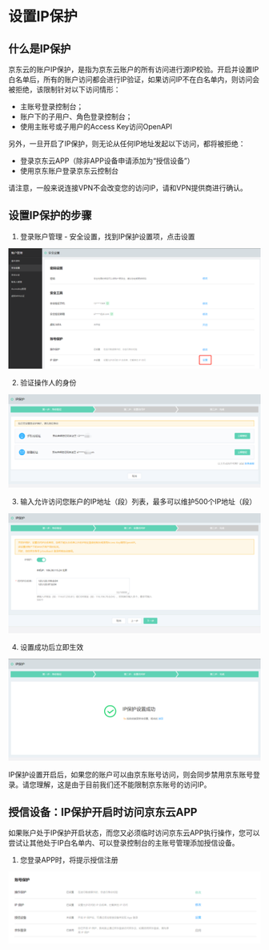 # 设置IP保护
## 什么是IP保护
京东云的账户IP保护，是指为京东云账户的所有访问进行源IP校验。开启并设置IP白名单后，所有的账户访问都会进行IP验证，如果访问IP不在白名单内，则访问会被拒绝，该限制针对以下访问情形：
* 主账号登录控制台；
* 账户下的子用户、角色登录控制台；
* 使用主账号或子用户的Access Key访问OpenAPI

另外，一旦开启了IP保护，则无论从任何IP地址发起以下访问，都将被拒绝：
* 登录京东云APP（除非APP设备申请添加为“授信设备”）
* 使用京东账户登录京东云控制台

请注意，一般来说连接VPN不会改变您的访问IP，请和VPN提供商进行确认。

## 设置IP保护的步骤
1. 登录账户管理 - 安全设置，找到IP保护设置项，点击设置

![](../../../image/User/Account-Mgmt/IP-1.png)

2. 验证操作人的身份

![](../../../image/User/Account-Mgmt/IP-2.png)

3. 输入允许访问您账户的IP地址（段）列表，最多可以维护500个IP地址（段）

![](../../../image/User/Account-Mgmt/IP-3.png)

4. 设置成功后立即生效

![](../../../image/User/Account-Mgmt/IP-4.png)

IP保护设置开启后，如果您的账户可以由京东账号访问，则会同步禁用京东账号登录。请您理解，这是由于目前我们还不能限制京东账号的访问IP。

## 授信设备：IP保护开启时访问京东云APP

如果账户处于IP保护开启状态，而您又必须临时访问京东云APP执行操作，您可以尝试让其他处于IP白名单内、可以登录控制台的主账号管理添加授信设备。

1. 您登录APP时，将提示授信注册

![](../../../image/User/Account-Mgmt/IP-5.png)

